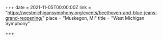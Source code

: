 +++
date = 2021-11-05T00:00:00Z
link = "https://westmichigansymphony.org/events/beethoven-and-blue-jeans-grand-reopening/"
place = "Muskegon, MI"
title = "West Michigan Symphony"

+++
